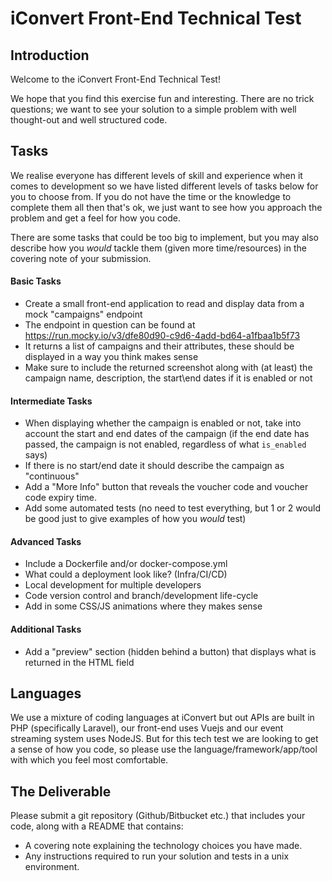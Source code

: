 # iConvert Front-End Technical Test

## Introduction

Welcome to the iConvert Front-End Technical Test!

We hope that you find this exercise fun and interesting. There are no trick questions; we want to see your solution to a simple problem with well thought-out and well structured code.

## Tasks

We realise everyone has different levels of skill and experience when it comes to development so we have listed different levels of tasks below for you to choose from. If you do not have the time or the knowledge to complete them all then that's ok, we just want to see how you approach the problem and get a feel for how you code.

There are some tasks that could be too big to implement, but you may also describe how you _would_ tackle them (given more time/resources) in the covering note of your submission.

#### Basic Tasks
* Create a small front-end application to read and display data from a mock "campaigns" endpoint
* The endpoint in question can be found at https://run.mocky.io/v3/dfe80d90-c9d6-4add-bd64-a1fbaa1b5f73
* It returns a list of campaigns and their attributes, these should be displayed in a way you think makes sense
* Make sure to include the returned screenshot along with (at least) the campaign name, description, the start\end dates if it is enabled or not


#### Intermediate Tasks
* When displaying whether the campaign is enabled or not, take into account the start and end dates of the campaign (if the end date has passed, the campaign is not enabled, regardless of what `is_enabled` says)
* If there is no start/end date it should describe the campaign as "continuous"
* Add a "More Info" button that reveals the voucher code and voucher code expiry time.
* Add some automated tests (no need to test everything, but 1 or 2 would be good just to give examples of how you _would_ test)

#### Advanced Tasks
* Include a Dockerfile and/or docker-compose.yml
* What could a deployment look like? (Infra/CI/CD)
* Local development for multiple developers
* Code version control and branch/development life-cycle
* Add in some CSS/JS animations where they makes sense

#### Additional Tasks
* Add a "preview" section (hidden behind a button) that displays what is returned in the HTML field

## Languages

We use a mixture of coding languages at iConvert but out APIs are built in PHP (specifically Laravel), our front-end uses Vuejs and our event streaming system uses NodeJS. But for this tech test we are looking to get a sense of how you code, so please use the language/framework/app/tool with which you feel most comfortable.

## The Deliverable

Please submit a git repository (Github/Bitbucket etc.) that includes your code, along with a README that contains:

* A covering note explaining the technology choices you have made.
* Any instructions required to run your solution and tests in a unix environment.
